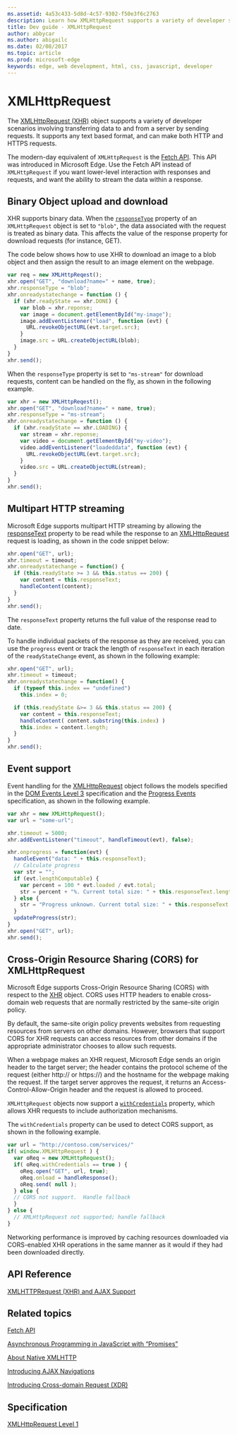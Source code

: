 ```yaml
---
ms.assetid: 4a53c433-5d8d-4c57-9302-f50e3f6c2763
description: Learn how XMLHttpRequest supports a variety of developer scenarios involving transferring data to and from a server by sending requests.
title: Dev guide - XMLHttpRequest
author: abbycar
ms.author: abigailc
ms.date: 02/08/2017
ms.topic: article
ms.prod: microsoft-edge
keywords: edge, web development, html, css, javascript, developer
---
```


# XMLHttpRequest

The [XMLHttpRequest (XHR)](https://msdn.microsoft.com/library/ms535874) object supports a variety of developer scenarios involving transferring data to and from a server by sending requests. It supports any text based format, and can make both HTTP and HTTPS requests.

The modern-day equivalent of `XMLHttpRequest` is the [Fetch API](./fetch-API.md). This API was introduced in Microsoft Edge. Use the Fetch API instead of `XMLHttpRequest` if you want lower-level interaction with responses and requests, and want the ability to stream the data within a response.



## Binary Object upload and download

XHR supports binary data. When the [`responseType`](https://msdn.microsoft.com/en-us/library/hh872882) property of an `XMLHttpRequest` object is set to `"blob"`, the data associated with the request is treated as binary data. This affects the value of the response property for download requests (for instance, GET).

The code below shows how to use XHR to download an image to a blob object and then assign the result to an image element on the webpage.

```javascript
var req = new XMLHttpReqest();
xhr.open("GET", "download?name=" + name, true);
xhr.responseType = "blob";
xhr.onreadystatechange = function () {
  if (xhr.readyState == xhr.DONE) {
    var blob = xhr.reponse;
    var image = document.getElementById("my-image");
    image.addEventListener("load", function (evt) {
      URL.revokeObjectURL(evt.target.src);
    }
    image.src = URL.createObjectURL(blob);
  }
}
xhr.send();
```

When the `responseType` property is set to `"ms-stream"` for download requests, content can be handled on the fly, as shown in the following example.

```javascript
var xhr = new XMLHttpReqest();
xhr.open("GET", "download?name=" + name, true);
xhr.responseType = "ms-stream";
xhr.onreadystatechange = function () {
  if (xhr.readyState == xhr.LOADING) {
    var stream = xhr.reponse;
    var video = document.getElementById("my-video");
    video.addEventListener("loadeddata", function (evt) {
      URL.revokeObjectURL(evt.target.src);
    }
    video.src = URL.createObjectURL(stream);
  }
}
xhr.send();
```

## Multipart HTTP streaming


Microsoft Edge supports multipart HTTP streaming by allowing the [responseText](https://msdn.microsoft.com/en-us/library/ms534369) property to be read while the response to an [XMLHttpRequest](https://msdn.microsoft.com/library/ms535874) request is loading, as shown in the code snippet below:

```javascript
xhr.open("GET", url);
xhr.timeout = timeout;
xhr.onreadystatechange = function() {
  if (this.readyState >= 3 && this.status == 200) {
    var content = this.responseText;
    handleContent(content);
  }
}
xhr.send();
```

The `responseText` property returns the full value of the response read to date.

To handle individual packets of the response as they are received, you can use the `progress` event or track the length of `responseText` in each iteration of the `readyStateChange` event, as shown in the following example:

```javascript
xhr.open("GET", url);
xhr.timeout = timeout;
xhr.onreadystatechange = function() {
  if (typeof this.index == "undefined")
    this.index = 0;

  if (this.readyState &>= 3 && this.status == 200) {
    var content = this.responseText;
    handleContent( content.substring(this.index) )
    this.index = content.length;
  }
}
xhr.send();
```

## Event support


Event handling for the [XMLHttpRequest](https://msdn.microsoft.com/library/ms535874) object follows the models specified in the [DOM Events Level 3](http://go.microsoft.com/fwlink/p/?LinkID=203756) specification and the [Progress Events](http://go.microsoft.com/fwlink/p/?LinkID=204796) specification, as shown in the following example.

```javascript
var xhr = new XMLHttpRequest();
var url = "some-url";

xhr.timeout = 5000;
xhr.addEventListener("timeout", handleTimeout(evt), false);

xhr.onprogress = function(evt) {
  handleEvent("data: " + this.responseText);
  // Calculate progress
  var str = "";
  if (evt.lengthComputable) {
    var percent = 100 * evt.loaded / evt.total;
    str = percent + "%. Current total size: " + this.responseText.length);
  } else {
    str = "Progress unknown. Current total size: " + this.responseText.length;
  }
  updateProgress(str);
}
xhr.open("GET", url);
xhr.send();
```

## Cross-Origin Resource Sharing (CORS) for XMLHttpRequest


Microsoft Edge supports Cross-Origin Resource Sharing (CORS) with respect to the [XHR](https://msdn.microsoft.com/library/ms535874) object. CORS uses HTTP headers to enable cross-domain web requests that are normally restricted by the same-site origin policy.

By default, the same-site origin policy prevents websites from requesting resources from servers on other domains. However, browsers that support CORS for XHR requests can access resources from other domains if the appropriate administrator chooses to allow such requests.

When a webpage makes an XHR request, Microsoft Edge sends an origin header to the target server; the header contains the protocol scheme of the request (either http:// or https://) and the hostname for the webpage making the request. If the target server approves the request, it returns an Access-Control-Allow-Origin header and the request is allowed to proceed.

`XMLHttpRequest` objects now support a [`withCredentials`](https://msdn.microsoft.com/en-us/library/hh872883) property, which allows XHR requests to include authorization mechanisms.

The `withCredentials` property can be used to detect CORS support, as shown in the following example.

```javascript
var url = "http://contoso.com/services/"
if( window.XMLHttpRequest ) {
  var oReq = new XMLHttpRequest();
  if( oReq.withCredentials == true ) {
    oReq.open("GET", url, true);
    oReq.onload = handleResponse();
    oReq.send( null );
  } else {
  // CORS not support.  Handle fallback
  }
} else {
  // XMLHttpRequest not supported; handle fallback
}
```

Networking performance is improved by caching resources downloaded via CORS-enabled XHR operations in the same manner as it would if they had been downloaded directly.



## API Reference


[XMLHTTPRequest (XHR) and AJAX Support](https://msdn.microsoft.com/en-us/library/hh772834)


## Related topics

[Fetch API](./fetch-API.md)

[Asynchronous Programming in JavaScript with “Promises”](http://blogs.msdn.com/b/ie/archive/2011/09/11/asynchronous-programming-in-javascript-with-promises.aspx)

[About Native XMLHTTP](https://msdn.microsoft.com/library/ms537505)

[Introducing AJAX Navigations](https://msdn.microsoft.com/library/Cc891506)

[Introducing Cross-domain Request (XDR)](https://msdn.microsoft.com/library/Dd573303)


## Specification


[XMLHttpRequest Level 1](https://dvcs.w3.org/hg/xhr/raw-file/default/xhr-1/Overview.html)
